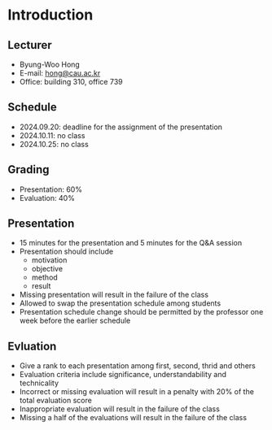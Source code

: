 # Introduction

## Lecturer

- Byung-Woo Hong
- E-mail: hong@cau.ac.kr
- Office: building 310, office 739

## Schedule

- 2024.09.20: deadline for the assignment of the presentation
- 2024.10.11: no class
- 2024.10.25: no class

## Grading

- Presentation: 60%
- Evaluation: 40%

## Presentation

- 15 minutes for the presentation and 5 minutes for the Q&A session
- Presentation should include
  - motivation
  - objective
  - method
  - result
- Missing presentation will result in the failure of the class
- Allowed to swap the presentation schedule among students
- Presentation schedule change should be permitted by the professor one week before the earlier schedule
 
## Evluation

- Give a rank to each presentation among first, second, thrid and others
- Evaluation criteria include significance, understandability and technicality
- Incorrect or missing evaluation will result in a penalty with 20% of the total evaluation score
- Inappropriate evaluation will result in the failure of the class
- Missing a half of the evaluations will result in the failure of the class
